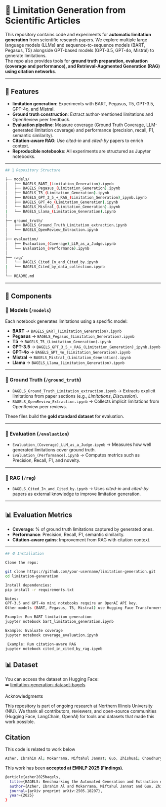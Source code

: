 # 📘 Limitation Generation from Scientific Articles

This repository contains code and experiments for **automatic limitation generation** from scientific research papers. We explore multiple large language models (LLMs) and sequence-to-sequence models (BART, Pegasus, T5) alongside GPT-based models (GPT-3.5, GPT-4o, Mistral) to generate limitations.  
The repo also provides tools for **ground truth preparation, evaluation (coverage and performance), and Retrieval-Augmented Generation (RAG) using citation networks**.

---

## 🚀 Features
- **limitation generation**: Experiments with BART, Pegasus, T5, GPT-3.5, GPT-4o, and Mistral.  
- **Ground truth construction**: Extract author-mentioned limitations and OpenReview peer feedback.  
- **Evaluation pipeline**: Measure coverage (Ground Truth Coverage, LLM-generated limitation coverage) and performance (precision, recall, F1, semantic similarity).  
- **Citation-aware RAG**: Use *cited-in* and *cited-by* papers to enrich context.  
- **Reproducible notebooks**: All experiments are structured as Jupyter notebooks.  

---

```bash
## 📂 Repository Structure

├── models/
│   ├── BAGELS_BART_(Limitation_Generation).ipynb
│   ├── BAGELS_Pegasus_(Limitation_Generation).ipynb
│   ├── BAGELS_T5_(Limitation_Generation).ipynb
│   ├── BAGELS_GPT_3_5_+_RAG_(Limitation_Generation)_ipynb.ipynb
│   ├── BAGELS_GPT_4o_(Limitation_Generation).ipynb
│   └── BAGELS_Mistral_(Limitation_Generation).ipynb
|   └── BAGELS_Llama_(Limitation_Generation).ipynb
│
├── ground_truth/
│   ├── BAGELS_Ground_Truth_Limitation_extraction.ipynb
│   └── BAGELS_OpenReview_Extraction.ipynb
│
├── evaluation/
│   ├── Evaluation_(Coverage)_LLM_as_a_Judge.ipynb
│   └── Evaluation_(Performance).ipynb
│
├── rag/
│   └── BAGELS_Cited_In_and_Cited_by.ipynb
|   └── BAGELS_Cited_by_data_collection.ipynb
│
└── README.md 
```



---

## 📑 Components

### 🔹 Models (`/models`)
Each notebook generates limitations using a specific model:  
- **BART** → `BAGELS_BART_(Limitation_Generation).ipynb`  
- **Pegasus** → `BAGELS_Pegasus_(Limitation_Generation).ipynb`  
- **T5** → `BAGELS_T5_(Limitation_Generation).ipynb`  
- **GPT-3.5** → `BAGELS_GPT_3_5_+_RAG_(Limitation_Generation)_ipynb.ipynb`  
- **GPT-4o** → `BAGELS_GPT_4o_(Limitation_Generation).ipynb`  
- **Mistral** → `BAGELS_Mistral_(Limitation_Generation).ipynb`
- **Llama** → `BAGELS_Llama_(Limitation_Generation).ipynb`  
 
---

### 🔹 Ground Truth (`/ground_truth`)
- `BAGELS_Ground_Truth_Limitation_extraction.ipynb` → Extracts explicit limitations from paper sections (e.g., *Limitations*, *Discussion*).  
- `BAGELS_OpenReview_Extraction.ipynb` → Collects implicit limitations from OpenReview peer reviews.  

These files build the **gold standard dataset** for evaluation.  

---

### 🔹 Evaluation (`/evaluation`)
- `Evaluation_(Coverage)_LLM_as_a_Judge.ipynb` → Measures how well generated limitations cover ground truth.  
- `Evaluation_(Performance).ipynb` → Computes metrics such as Precision, Recall, F1, and novelty.  

---

### 🔹 RAG (`/rag`)
- `BAGELS_Cited_In_and_Cited_by.ipynb` → Uses *cited-in* and *cited-by* papers as external knowledge to improve limitation generation.  

---

## 📊 Evaluation Metrics
- **Coverage**: % of ground truth limitations captured by generated ones.  
- **Performance**: Precision, Recall, F1, semantic similarity.  
- **Citation-aware gains**: Improvement from RAG with citation context.  

---

```bash
## ⚙️ Installation

Clone the repo:

git clone https://github.com/your-username/limitation-generation.git
cd limitation-generation

Install dependencies:
pip install -r requirements.txt

Notes:
GPT-3.5 and GPT-4o mini notebooks require an OpenAI API key.
Other models (BART, Pegasus, T5, Mistral) use Hugging Face Transformers. 

Example: Run BART limitation generation
jupyter notebook bart_limitation_generation.ipynb

Example: Evaluate coverage
jupyter notebook coverage_evaluation.ipynb

 Example: Run citation-aware RAG
jupyter notebook cited_in_cited_by_rag.ipynb
```

## 📊 Dataset
You can access the dataset on Hugging Face:  
➡️ [limitation-generation-dataset-bagels](https://huggingface.co/datasets/IbrahimAlAzhar/limitation-generation-dataset-bagels)


Acknowledgments

This repository is part of ongoing research at Northern Illinois University (NIU).
We thank all contributors, reviewers, and open-source communities (Hugging Face, LangChain, OpenAI) for tools and datasets that made this work possible.

## Citation
This code is related to work below

```bash
Azher, Ibrahim Al; Mokarrama, Miftahul Jannat; Guo, Zhishuai; Choudhury, Sagnik Ray; Alhoori, Hamed (2025). *BAGELS: Benchmarking the Automated Generation and Extraction of Limitations from Scholarly Text*. arXiv preprint arXiv:2505.18207.
```

This work has been **accepted at EMNLP 2025 (Findings)**.

```bash
@article{azher2025bagels,
  title={BAGELS: Benchmarking the Automated Generation and Extraction of Limitations from Scholarly Text},
  author={Azher, Ibrahim Al and Mokarrama, Miftahul Jannat and Guo, Zhishuai and Choudhury, Sagnik Ray and Alhoori, Hamed},
  journal={arXiv preprint arXiv:2505.18207},
  year={2025}
}
```

